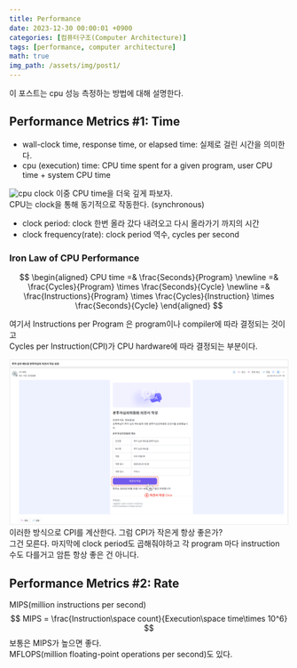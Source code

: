 ```yaml
---
title: Performance
date: 2023-12-30 00:00:01 +0900
categories: [컴퓨터구조(Computer Architecture)]
tags: [performance, computer architecture]
math: true
img_path: /assets/img/post1/
---
```


이 포스트는 cpu 성능 측정하는 방법에 대해 설명한다.

## Performance Metrics #1: Time

- wall-clock time, response time, or elapsed time: 실제로 걸린 시간을 의미한다. 
- cpu (execution) time: CPU time spent for a given program, user CPU time + system CPU time

![cpu clock](2.png)
이중 CPU time을 더욱 깊게 파보자.  
CPU는 clock을 통해 동기적으로 작동한다. (synchronous)  
- clock period: clock 한번 올라 갔다 내려오고 다시 올라가기 까지의 시간
- clock frequency(rate): clock period 역수, cycles per second

### Iron Law of CPU Performance
$$
\begin{aligned}
CPU time =& \frac{Seconds}{Program} \newline
=& \frac{Cycles}{Program} \times \frac{Seconds}{Cycle} \newline
=& \frac{Instructions}{Program} \times \frac{Cycles}{Instruction} \times \frac{Seconds}{Cycle}
\end{aligned}
$$

여기서 Instructions per Program 은 program이나 compiler에 따라 결정되는 것이고  
Cycles per Instruction(CPI)가 CPU hardware에 따라 결정되는 부분이다. 

![cpi](3.png)
이러한 방식으로 CPI를 계산한다. 그럼 CPI가 작은게 항상 좋은가?  
그건 모른다. 마지막에 clock period도 곱해줘야하고 각 program 마다 instruction 수도 다를거고 암튼 항상 좋은 건 아니다. 

## Performance Metrics #2: Rate

MIPS(million instructions per second)  
$$
MIPS = \frac{Instruction\space count}{Execution\space time\times 10^6}
$$
보통은 MIPS가 높으면 좋다.  
MFLOPS(million floating-point operations per second)도 있다. 

    


